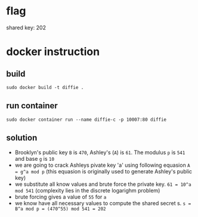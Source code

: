 # flag
shared key: 202
# docker instruction
## build
`sudo docker build -t diffie .`
## run container
`sudo docker container run --name diffie-c -p 10007:80 diffie`
## solution
* Brooklyn's public key `B` is `470`, Ashley's (`A`) is `61`. The modulus `p` is `541` and base `g` is `10`
* we are going to crack Ashleys pivate key 'a' using following equasion `A = g^a mod p` (this equasion is originally used to generate Ashley's public key)
* we substitute all know values and brute force the private key. `61 = 10^a mod 541` (complexity lies in the discrete logarighm problem)
* brute forcing gives a value of `55` for `a`
* we know have all necessary values to compute the shared secret s. `s = B^a mod p = (470^55) mod 541 = 202`
